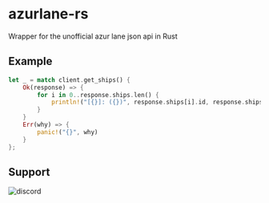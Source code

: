 # azurlane-rs
Wrapper for the unofficial azur lane json api in Rust


## Example
```rs
let _ = match client.get_ships() {
    Ok(response) => {
        for i in 0..response.ships.len() {
            println!("[{}]: ({})", response.ships[i].id, response.ships[i].name)
        }
    }
    Err(why) => {
        panic!("{}", why)
    }
};
```

## Support
![discord](https://discordapp.com/api/v6/guilds/240059867744698368/widget.png?style=banner2)